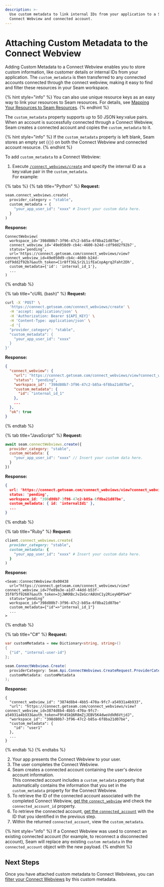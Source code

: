 ```yaml
---
description: >-
  Use custom metadata to link internal IDs from your application to a Seam
  Connect Webview and connected account.
---
```


# Attaching Custom Metadata to the Connect Webview

Adding Custom Metadata to a Connect Webview enables you to store custom information, like customer details or internal IDs from your application. The `custom_metadata` is then transferred to any connected accounts connected through the connect webview, making it easy to find and filter these resources in your Seam workspace.

{% hint style="info" %}
You can also use unique resource keys as an easy way to link your resources to Seam resources. For details, see [Mapping Your Resources to Seam Resources](../mapping-your-resources-to-seam-resources.md).
{% endhint %}

The `custom_metadata` property supports up to 50 JSON key:value pairs. When an account is successfully connected through a Connect Webview, Seam creates a connected account and copies the `custom_metadata` to it.

{% hint style="info" %}
If the `custom_metadata` property is left blank, Seam stores an empty set (`{}`) on both the Connect Webview and connected account resource.
{% endhint %}

To add `custom_metadata` to a Connect Webview:

1. Execute [`/connect_webviews/create`](../../api/connect_webviews/create.md) and specify the internal ID as a key:value pair in the `custom_metadata`.\
   For example:

{% tabs %}
{% tab title="Python" %}
**Request:**

```python
seam.connect_webviews.create(
  provider_category = "stable",
  custom_metadata = {
    "your_app_user_id": "xxxx" # Insert your custom data here.
  }
)
```

**Response:**

```
ConnectWebview(
  workspace_id='398d80b7-3f96-47c2-b85a-6f8ba21d07be',
  connect_webview_id='49e050d9-cb4c-4600-b24d-cdf9dd2f92b7',
  status='pending',
  url='https://connect.getseam.com/connect_webviews/view?connect_webview_id=49e050d9-cb4c-4600-b24d-cdf9dd2f92b7&auth_token=C1r8ff3GLSr2L1ifEaCopAgrq2Faht2Dh',
  custom_metadata={'id': 'internal_id_1'},
  ...
)
```
{% endtab %}

{% tab title="cURL (bash)" %}
**Request:**

```bash
curl -X 'POST' \
  'https://connect.getseam.com/connect_webviews/create' \
  -H 'accept: application/json' \
  -H 'Authorization: Bearer ${API_KEY}' \
  -H 'Content-Type: application/json' \
  -d '{
  "provider_category": "stable",
  "custom_metadata": {
    "your_app_user_id": "xxxx"
  }
}'
```

**Response:**

```json
{
  "connect_webview": {
    "url": "https://connect.getseam.com/connect_webviews/view?connect_webview_id=3c3f4c15-e7db-47c6-bc5a-1bf206ff269c&auth_token=LrpMC4MVHAY8YJRcNFeX1nQcb7tGNwpot",
    "status": "pending",
    "workspace_id": "398d80b7-3f96-47c2-b85a-6f8ba21d07be",
    "custom_metadata": {
      "id": "internal_id_1"
    },
    ...
  },
  "ok": true
}
```
{% endtab %}

{% tab title="JavaScript" %}
**Request:**

```javascript
await seam.connectWebviews.create({
  provider_category: "stable",
  custom_metadata: {
    "your_app_user_id": "xxxx" // Insert your custom data here.
  }
})
```

**Response:**

```json
{
  url: 'https://connect.getseam.com/connect_webviews/view?connect_webview_id=3937fa0b-ab09-4a00-9f10-69864750ed07&auth_token=PVHmtzULRFEQDny776KDsegSQ5t2SsZHR',
  status: 'pending',
  workspace_id: '398d80b7-3f96-47c2-b85a-6f8ba21d07be',
  custom_metadata: { id: 'internalId1' },
  ...
}
```
{% endtab %}

{% tab title="Ruby" %}
**Request:**

```ruby
client.connect_webviews.create(
  provider_category: "stable",
  custom_metadata: {
    "your_app_user_id": "xxxx" # Insert your custom data here.
  }
)
```

**Response:**

```
<Seam::ConnectWebview:0x00438
  url="https://connect.getseam.com/connect_webviews/view?connect_webview_id=7fe89a3e-a1d7-44dd-b53f-35f8f5f92607&auth_token=3jJWKRBcJvZeGcrA8UnC1y2RieyHDPSwV"
  status="pending"
  workspace_id="398d80b7-3f96-47c2-b85a-6f8ba21d07be"
  custom_metadata={"id"=>"internal_id_1"}
  ...
>
```
{% endtab %}

{% tab title="C#" %}
**Request:**

```csharp
var customMetadata = new Dictionary<string, string>()
{
  {"id", "internal-user-id"}
};

seam.ConnectWebviews.Create(
  providerCategory: Seam.Api.ConnectWebviews.CreateRequest.ProviderCategoryEnum.Stable,
  customMetadata: customMetadata
);
```

**Response:**

```
{
  "connect_webview_id": "3874d8b4-4bb5-470a-9fc7-a54931a4b933",
  "url": "https://connect.getseam.com/connect_webviews/view?connect_webview_id=3874d8b4-4bb5-470a-9fc7-a54931a4b933&auth_token=F9t4SkQ6R8mZjJEBV5K4dwoVdkR6VtjdJ",
  "workspace_id": "398d80b7-3f96-47c2-b85a-6f8ba21d07be",
  "custom_metadata": {
    "id": "user1"
  },
  ...
}
```
{% endtab %}
{% endtabs %}

2. Your app presents the Connect Webview to your user.
3. The user completes the Connect Webview.
4. Seam creates a connected account containing the user's device account information.\
   This connected account includes a `custom_metadata` property that automatically contains the information that you set in the `custom_metadata` property for the Connect Webview.
5. To retrieve the ID of the connected account associated with the completed Connect Webview, [get the `connect_webview`](../../api/connect_webviews/get.md) and check the `connected_account_id` property.
6. To retrieve the connected account, [get the `connected_account`](../../api/connected_accounts/get.md) with the ID that you identified in the previous step.
7. Within the returned `connected_account`, view the `custom_metadata`.

{% hint style="info" %}
If a Connect Webview was used to connect an existing connected account (for example, to reconnect a disconnected account), Seam will replace any existing `custom metadata` in the `connected_account` object with the new payload.
{% endhint %}

## Next Steps

Once you have attached custom metadata to Connect Webviews, you can [filter your Connect Webviews](filtering-connect-webviews-by-custom-metadata.md) by this custom metadata.

